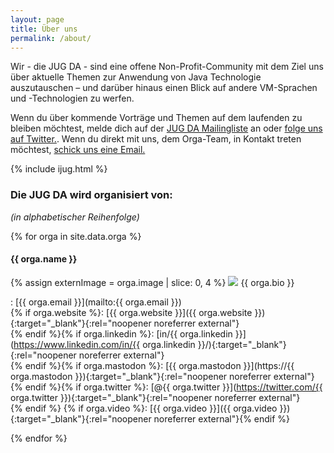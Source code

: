 ```yaml
---
layout: page
title: Über uns
permalink: /about/
---
```


Wir - die JUG DA - sind eine offene Non-Profit-Community mit dem Ziel uns über aktuelle Themen zur Anwendung von Java Technologie auszutauschen – und darüber hinaus einen Blick auf andere VM-Sprachen und -Technologien zu werfen.

Wenn du über kommende Vorträge und Themen auf dem laufenden zu bleiben möchtest, melde dich auf der [JUG DA Mailingliste](https://groups.google.com/group/jug-da) an oder [folge uns auf Twitter.](https://twitter.com/JUG_DA).
Wenn du direkt mit uns, dem Orga-Team, in Kontakt treten möchtest, [schick uns eine Email.](mailto:info@jug-da.de)

{% include ijug.html %}

### Die JUG DA wird organisiert von:

_(in alphabetischer Reihenfolge)_

{% for orga in site.data.orga %}
#### {{ orga.name }}

<p class="orgaperson">
{% assign externImage = orga.image | slice: 0, 4 %}
<img src="{% if externImage != 'http' %}/images/orga/{% endif %}{{ orga.image }}" class="orgapic"/>
{{ orga.bio }}
</p>

<i class="bi bi-envelope"></i>: [{{ orga.email }}](mailto:{{ orga.email }})<br/>
{% if orga.website %}<i class="bi bi-globe2"></i>: [{{ orga.website }}]({{ orga.website }}){:target="_blank"}{:rel="noopener noreferrer external"}<br/>{% endif %}{% if orga.linkedin %}<i class="bi bi-linkedin"></i>: [in/{{ orga.linkedin }}](https://www.linkedin.com/in/{{ orga.linkedin }}/){:target="_blank"}{:rel="noopener noreferrer external"}<br/>{% endif %}{% if orga.mastodon %}<i class="bi bi-mastodon"></i>: [{{ orga.mastodon }}](https://{{ orga.mastodon }}){:target="_blank"}{:rel="noopener noreferrer external"}<br/>{% endif %}{% if orga.twitter %}<i class="bi bi-twitter-x"></i>: [@{{ orga.twitter }}](https://twitter.com/{{ orga.twitter }}){:target="_blank"}{:rel="noopener noreferrer external"}<br/>{% endif %}
{% if orga.video %}<i class="bi bi-youtube"></i>: [{{ orga.video }}]({{ orga.video }}){:target="_blank"}{:rel="noopener noreferrer external"}{% endif %}

{% endfor %}
